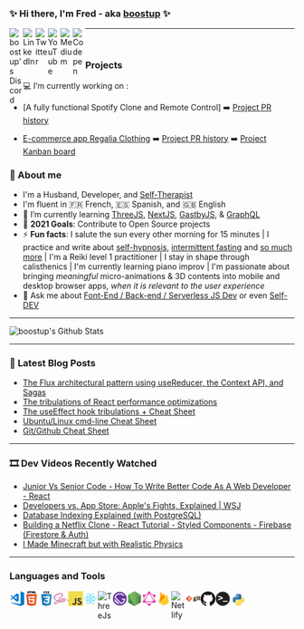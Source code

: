 ### ✨ Hi there, I'm Fred - aka [boostup][website] ✨

[<img align="left" alt="boostup's Discord" width="24px" src="https://discord.com/assets/07dca80a102d4149e9736d4b162cff6f.ico" />][discordcontactme]
[<img align="left" alt="LinkedIn" width="22px" src="https://cdn.jsdelivr.net/npm/simple-icons@v3/icons/linkedin.svg" />][linkedin]
[<img align="left" alt="Twitter" width="22px" src="https://cdn.jsdelivr.net/npm/simple-icons@v3/icons/twitter.svg" />][twitter]
[<img align="left" alt="YouTube" width="22px" src="https://cdn.jsdelivr.net/npm/simple-icons@v3/icons/youtube.svg" />][youtube]
[<img align="left" alt="Medium" width="22px" src="https://cdn-static-1.medium.com/_/fp/icons/favicon-rebrand-medium.3Y6xpZ-0FSdWDnPM3hSBIA.ico" />][selftherapistwebsite]
[<img align="left" alt="Codepen" width="22px" src="https://static.codepen.io/assets/favicon/favicon-aec34940fbc1a6e787974dcd360f2c6b63348d4b1f4e06c77743096d55480f33.ico" />][codepenprofile]

---

<br />

### Projects

💻 I’m currently working on :

- [A fully functional Spotify Clone and Remote Control]
  ➡️ [Project PR history](https://github.com/boostup/react-spotify-clone-app/pulls?q=is%3Apr+)

- [E-commerce app Regalia Clothing][regaliawebsite]
  ➡️ [Project PR history][featuredpullrequesthistory]
  ➡️ [Project Kanban board][featuredkanbanproject]

### 🌱 About me

- I'm a Husband, Developer, and [Self-Therapist][selftherapistwebsite]
- I'm fluent in 🇫🇷 French, 🇪🇸 Spanish, and 🇬🇧 English
- 🤔 I’m currently learning [ThreeJS][threejs], [NextJS][nextjs], [GastbyJS][gatsbyjs], & [GraphQL][graphql]
- 🔭 **2021 Goals**: Contribute to Open Source projects
- ⚡ **Fun facts**: I salute the sun every other morning for 15 minutes | I practice and write about [self-hypnosis][selftherapisthypnosis], [intermittent fasting][selftherapistfasting] and [so much more][selftherapistwebsite] | I'm a Reiki level 1 practitioner | I stay in shape through calisthenics | I'm currently learning piano improv | I'm passionate about bringing _meaningful_ micro-animations & 3D contents into mobile and desktop browser apps, _when it is relevant to the user experience_
- 💬 Ask me about [Font-End / Back-end / Serverless JS Dev][discordcontactme] or even [Self-DEV][selftherapistwebsite]

---

  <img alt="boostup's Github Stats" src="https://github-readme-stats.codestackr.vercel.app/api?username=boostup&show_icons=true&hide_border=true" />

---

### 📒 Latest Blog Posts

<!-- DEV-TO-BLOG-POST-LIST:START -->

- [The Flux architectural pattern using useReducer, the Context API, and Sagas](https://dev.to/boostup/the-flux-architectural-pattern-using-usereducer-the-context-api-and-sagas-8ie)
- [The tribulations of React performance optimizations](https://dev.to/boostup/the-tribulations-of-react-performance-optimizations-1i2k)
- [The useEffect hook tribulations + Cheat Sheet](https://dev.to/boostup/the-useeffect-hook-tribulations-1gbe)
- [Ubuntu/Linux cmd-line Cheat Sheet](https://dev.to/boostup/ubuntu-linux-cmd-line-cheat-sheet-4hec)
- [Git/Github Cheat Sheet](https://dev.to/boostup/git-github-cheat-sheet-316p)
<!-- DEV-TO-BLOG-POST-LIST:END -->

---

### 🎞️ Dev Videos Recently Watched

<!-- YT-PL-DEV-2020:START -->

- [Junior Vs Senior Code - How To Write Better Code As A Web Developer - React](https://www.youtube.com/watch?v=0yzoAbrjV6k)
- [Developers vs. App Store: Apple's Fights, Explained | WSJ](https://www.youtube.com/watch?v=JZXWf65yhGM)
- [Database Indexing Explained (with PostgreSQL)](https://www.youtube.com/watch?v=-qNSXK7s7_w)
- [Building a Netflix Clone - React Tutorial - Styled Components - Firebase (Firestore & Auth)](https://www.youtube.com/watch?v=x_EEwGe-a9o)
- [I Made Minecraft but with Realistic Physics](https://www.youtube.com/watch?v=2gle_F522ng)
<!-- YT-PL-DEV-2020:END -->

---

### Languages and Tools

<img align="left" alt="Visual Studio Code" width="26px" src="https://raw.githubusercontent.com/github/explore/80688e429a7d4ef2fca1e82350fe8e3517d3494d/topics/visual-studio-code/visual-studio-code.png" />
<img align="left" alt="HTML5" width="26px" src="https://raw.githubusercontent.com/github/explore/80688e429a7d4ef2fca1e82350fe8e3517d3494d/topics/html/html.png" />
<img align="left" alt="CSS3" width="26px" src="https://raw.githubusercontent.com/github/explore/80688e429a7d4ef2fca1e82350fe8e3517d3494d/topics/css/css.png" />
<img align="left" alt="Sass" width="26px" src="https://raw.githubusercontent.com/github/explore/80688e429a7d4ef2fca1e82350fe8e3517d3494d/topics/sass/sass.png" />
<img align="left" alt="JavaScript" width="26px" src="https://raw.githubusercontent.com/github/explore/80688e429a7d4ef2fca1e82350fe8e3517d3494d/topics/javascript/javascript.png" />
<img align="left" alt="React" width="26px" src="https://raw.githubusercontent.com/github/explore/80688e429a7d4ef2fca1e82350fe8e3517d3494d/topics/react/react.png" />
<img align="left" alt="ThreeJs" width="26px" src="https://threejs.org/files/favicon.ico" />
<img align="left" alt="Gatsby" width="26px" src="https://raw.githubusercontent.com/github/explore/e94815998e4e0713912fed477a1f346ec04c3da2/topics/gatsby/gatsby.png" />
<img align="left" alt="Node.js" width="26px" src="https://raw.githubusercontent.com/github/explore/80688e429a7d4ef2fca1e82350fe8e3517d3494d/topics/nodejs/nodejs.png" />
<img align="left" alt="GraphQL" width="26px" src="https://raw.githubusercontent.com/github/explore/80688e429a7d4ef2fca1e82350fe8e3517d3494d/topics/graphql/graphql.png" />
<img align="left" alt="Firebase" width="26px" src="https://raw.githubusercontent.com/github/explore/80688e429a7d4ef2fca1e82350fe8e3517d3494d/topics/firebase/firebase.png" />
<img align="left" alt="Netlify" width="26px" src="https://www.netlify.com/v3/static/favicon/favicon-32x32.png" />
<img align="left" alt="Git" width="26px" src="https://raw.githubusercontent.com/github/explore/80688e429a7d4ef2fca1e82350fe8e3517d3494d/topics/git/git.png" />
<img align="left" alt="GitHub" width="26px" src="https://raw.githubusercontent.com/github/explore/78df643247d429f6cc873026c0622819ad797942/topics/github/github.png" />
<img align="left" alt="Terminal" width="26px" src="https://raw.githubusercontent.com/github/explore/80688e429a7d4ef2fca1e82350fe8e3517d3494d/topics/terminal/terminal.png" />
<img align="left" alt="Python 3" width="30px" src="https://raw.githubusercontent.com/github/explore/80688e429a7d4ef2fca1e82350fe8e3517d3494d/topics/python/python.png" />

[featuredkanbanproject]: https://github.com/boostup/regalia-clothing/projects/1
[featuredpullrequesthistory]: https://github.com/boostup/regalia-clothing/pulls?q=is%3Apr
[githubcontactme]: https://github.com/boostup/boostup/issues
[discordcontactme]: https://discord.gg/fnEQjA3
[website]: https://boostup.github.io
[regaliawebsite]: https://fervent-snyder-0eb669.netlify.app/#/
[codepenprofile]: https://codepen.io/b00stup
[selftherapistwebsite]: https://medium.com/auto-th%C3%A9rapeute-self-therapist
[selftherapisthypnosis]: https://medium.com/auto-th%C3%A9rapeute-self-therapist/hypnose/home
[selftherapistfasting]: https://medium.com/auto-th%C3%A9rapeute-self-therapist/nutrition/home
[twitter]: https://twitter.com/b00stup
[youtube]: https://www.youtube.com/channel/UCK52WvY8Li7E9wkG4NCW-Zw/playlists
[linkedin]: https://www.linkedin.com/in/frederic-beauvois-4161361b6/
[threejs]: https://threejs.org/
[gatsbyjs]: https://www.gatsbyjs.com/
[graphql]: https://graphql.org/
[nextjs]: https://nextjs.org/learn/basics/create-nextjs-app

<!-- ### <img align="left" alt="Auto-Thérapeute" width="26px" src="https://miro.medium.com/fit/c/64/64/1*3Y0zj9MOlEwukCpiBB6zsw.png" /> Auto-Thérapeute -->
